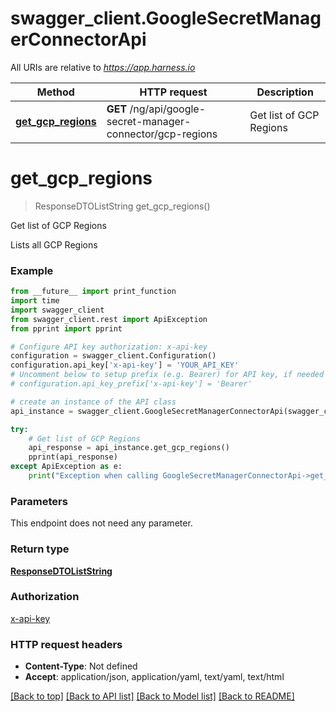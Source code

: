# swagger_client.GoogleSecretManagerConnectorApi

All URIs are relative to *https://app.harness.io*

Method | HTTP request | Description
------------- | ------------- | -------------
[**get_gcp_regions**](GoogleSecretManagerConnectorApi.md#get_gcp_regions) | **GET** /ng/api/google-secret-manager-connector/gcp-regions | Get list of GCP Regions

# **get_gcp_regions**
> ResponseDTOListString get_gcp_regions()

Get list of GCP Regions

Lists all GCP Regions

### Example
```python
from __future__ import print_function
import time
import swagger_client
from swagger_client.rest import ApiException
from pprint import pprint

# Configure API key authorization: x-api-key
configuration = swagger_client.Configuration()
configuration.api_key['x-api-key'] = 'YOUR_API_KEY'
# Uncomment below to setup prefix (e.g. Bearer) for API key, if needed
# configuration.api_key_prefix['x-api-key'] = 'Bearer'

# create an instance of the API class
api_instance = swagger_client.GoogleSecretManagerConnectorApi(swagger_client.ApiClient(configuration))

try:
    # Get list of GCP Regions
    api_response = api_instance.get_gcp_regions()
    pprint(api_response)
except ApiException as e:
    print("Exception when calling GoogleSecretManagerConnectorApi->get_gcp_regions: %s\n" % e)
```

### Parameters
This endpoint does not need any parameter.

### Return type

[**ResponseDTOListString**](ResponseDTOListString.md)

### Authorization

[x-api-key](../README.md#x-api-key)

### HTTP request headers

 - **Content-Type**: Not defined
 - **Accept**: application/json, application/yaml, text/yaml, text/html

[[Back to top]](#) [[Back to API list]](../README.md#documentation-for-api-endpoints) [[Back to Model list]](../README.md#documentation-for-models) [[Back to README]](../README.md)

